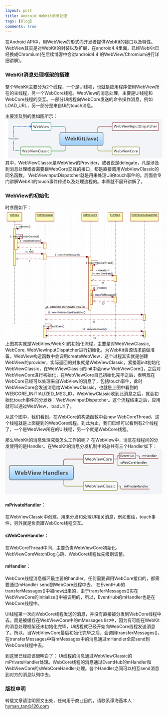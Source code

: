 ```yaml
---
layout: post
title: Android WebKit消息处理
tags: [blog]
comments: true
---
```


在Android API中，用WebView的形式向开发者提供WebKit的接口以及特性。WebView其实是对WebKit的封装以及扩展，在android4.4里面，已经WebKit已经换成Chromium(在后续博客中会对android4.4
的WebView/Chromium进行详细讲解)。

<!--more-->

### WebKit消息处理框架的搭建
整个WebKit主要分为2个线程，一个是Ui线程，也就是应用程序使用WebView所在的主线程，另一个WebCore线程。WebView的消息处理，主要是Ui线程和WebCore线程的交互。一部分Ui线程向WebCore发送的命令操作消息，例如LOAD_URL，另一部分是来自Ui的touch消息。

主要涉及到的类如图所示：
![Alt text](/res/images/webkitjava.jpg)
其中，WebViewClassic是WebView的Provider，或者说是delegate，凡是涉及到消息处理或者需要跟WebCore交互的接口，都是直接调用WebViewClassic的同名函数。
WebViewInputDispatcher就是用来处理Ui的touch事件的。后面会专门讲解WebKit的touch事件传递以及处理流程的。本章就不展开讲解了。

### WebView的初始化

时序图如下：
![Alt text](/res/images/webkiteventsequens.png)
上图其实就是WebView/WebKit的初始化流程，主要是对WebViewClassic, WebCore, WebViewInputDispatcher进行初始化，为WebKit资源请求前做准备。WebView构造函数中会调用createWebView，这个过程其实就是创建WebView的provider，实际返回的对象就是WebViewClassic，紧接着init初始化WebViewClassic，在WebViewClassic的init中会new WebViewCore()，之后对WebViewCore进行初始化，在WebViewCore自己初始化完毕之后，表明现在WebCore已经可以处理来自WebView的消息了，包括touch事件，此时WebViewCore会发送消息给WebViewClassic，也就是上图中看到的WEBCORE\_INITIALIZED\_MSG_ID，WebViewClassic收到此消息之后，就会初始化touch事件的分发器：WebViewInputDispatcher。这个流程结束之后，应用就可以通过WebView，loadUrl了。

从这个图中，我们看到，在WebCore的构造函数中会new WebCoreThread，这个线程就是上面提到的WebCore线程。到此为止，我们已经可以看到有2个线程了，一个是WebView所在的Ui线程，另一个就是WebCore线程。

那么WebKit的消息处理究竟怎么工作的呢？
在WebView中，消息在线程间的分发使用的是Handler。在WebKit的消息分发机制中的总共有三个Handler如下：
![Alt text](/res/images/webkithandlers.jpg)
#### mPrivateHandler：
在WebViewClassic中创建，用来分发和处理UI相关消息，例如重绘，touch事件，另外就是负责跟WebCore线程交互。
#### sWebCoreHandler：
在WebCoreThread中间，主要负责WebViewCore初始化、WebViewCoreWatchDog心跳、WebCore线程优先级别调整。
#### mHandler：
WebCore线程消息循环最主要的handler。任何需要调用WebCore接口的，都需要通过mHandler  send到WebCore线程中去。
在EventHub的transferMessages()中被new出来的，由于transferMessages()实在WebViweCore的initialize()中被调用的，所以，EventHub的mHandler也是在WebCore线程中。

Ui线程第一次向WebCore线程发送的消息，并没有直接被分发到WebCore线程中去。而是被缓存在WebViewCore中的mMessages list中，因为有可能在WebKit的消息处理框架还未初始化完毕，Ui线程就已经开始向WebCore线程发送消息了。所以，当WebViewCore最后初始化完毕之后，会调用transferMessages()，在transferMessages中将mMessages中的消息通过mHandler全部send到WebCore线程中去。

到这里已经应该很明白了：
Ui线程的消息通过WebViewClassic的mPrivateHandler处理。WebCore线程的消息通过EventHub的mHandler和WebViewCore的sWebCoreHandler处理。各个Handler之间可以相互send消息到对方的消息队列中去。

### 版权申明
转载文章请注明原文出处，任何用于商业目的，请联系谭海燕本人：hyman_tan@126.com
